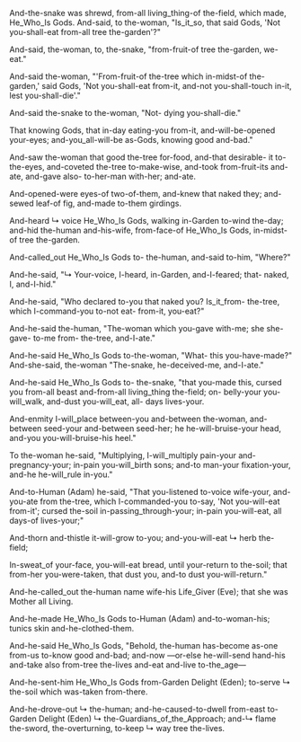 
And-the-snake was shrewd, from-all living_thing-of the-field, which made, He_Who_Is Gods. 
And-said, to the-woman, "Is_it_so, that said Gods, 'Not you-shall-eat from-all tree the-garden'?"

And-said, the-woman, to, the-snake, "from-fruit-of tree the-garden, we-eat."

And-said the-woman, "'From-fruit-of the-tree which in-midst-of the-garden,' said Gods, 'Not you-shall-eat from-it, and-not you-shall-touch in-it, lest you-shall-die'."

And-said the-snake to the-woman, "Not- dying you-shall-die."

That knowing Gods, that in-day eating-you from-it, and-will-be-opened your-eyes; and-you_all-will-be as-Gods, knowing good and-bad."

And-saw the-woman that good the-tree for-food, and-that desirable- it to-the-eyes, and-coveted the-tree to-make-wise, and-took from-fruit-its and-ate, and-gave also- to-her-man with-her; and-ate.

And-opened-were eyes-of two-of-them, and-knew that naked they; and-sewed leaf-of fig, and-made to-them girdings.

And-heard ↳ voice He_Who_Is Gods, walking in-Garden to-wind the-day; 
and-hid the-human and-his-wife, from-face-of He_Who_Is Gods, in-midst-of tree the-garden.

And-called_out He_Who_Is Gods to- the-human,
and-said to-him, "Where?"

And-he-said, 
"↳ Your-voice, I-heard, in-Garden, and-I-feared; 
that- naked, I, and-I-hid."

And-he-said, 
"Who declared to-you that naked you? 
Is_it_from- the-tree, which I-command-you to-not eat- from-it, you-eat?"

And-he-said the-human, "The-woman which you-gave with-me; she she-gave- to-me from- the-tree, and-I-ate."

And-he-said He_Who_Is Gods to-the-woman, "What- this you-have-made?" 
And-she-said, the-woman "The-snake, he-deceived-me, and-I-ate."

And-he-said He_Who_Is Gods to- the-snake, 
"that you-made this, cursed you 
from-all beast and-from-all living_thing the-field; 
on- belly-your you-will_walk, 
and-dust you-will_eat, 
all- days lives-your.

And-enmity I-will_place 
between-you and-between the-woman, 
and-between seed-your and-between seed-her; 
he he-will-bruise-your head, 
and-you you-will-bruise-his heel."

To the-woman he-said, 
"Multiplying, I-will_multiply pain-your and-pregnancy-your; 
in-pain you-will_birth sons; 
and-to man-your fixation-your, 
and-he he-will_rule in-you."

And-to-Human (Adam) he-said, 
"That you-listened to-voice wife-your, 
and-you-ate from the-tree, 
which I-commanded-you to-say, 'Not you-will-eat from-it'; 
cursed the-soil in-passing_through-your; 
in-pain you-will-eat, 
all days-of lives-your;"

And-thorn and-thistle it-will-grow to-you; 
and-you-will-eat ↳ herb the-field;

In-sweat_of your-face, you-will-eat bread, 
until your-return to the-soil; 
that from-her you-were-taken, 
that dust you, 
and-to dust you-will-return."

And-he-called_out the-human name wife-his Life_Giver (Eve); that she was Mother all Living.

And-he-made He_Who_Is Gods to-Human (Adam) and-to-woman-his; tunics skin and-he-clothed-them.

And-he-said He_Who_Is Gods, 
"Behold, the-human has-become as-one 
from-us to-know good and-bad; 
and-now —or-else he-will-send hand-his 
and-take also from-tree the-lives 
and-eat and-live to-the_age—

And-he-sent-him He_Who_Is Gods from-Garden Delight (Eden); 
to-serve ↳ the-soil which was-taken from-there.

And-he-drove-out ↳ the-human; 
and-he-caused-to-dwell from-east to-Garden Delight (Eden) ↳ the-Guardians_of_the_Approach; 
and-↳ flame the-sword, the-overturning, 
to-keep ↳ way tree the-lives.
